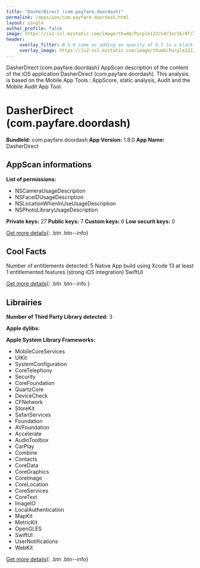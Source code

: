 ```yaml
---
title: "DasherDirect (com.payfare.doordash)"
permalink: /apps/ios/com.payfare.doordash.html
layout: single
author_profile: false
image: https://is2-ssl.mzstatic.com/image/thumb/Purple122/v4/3a/16/0f/3a160f6c-e73a-30c8-aa97-60bea3cb81ed/AppIcon-0-0-1x_U007emarketing-0-0-0-6-0-0-sRGB-0-0-0-GLES2_U002c0-512MB-85-220-0-0.png/512x512bb.jpg
header: 
     overlay_filter: 0.5 # same as adding an opacity of 0.5 to a black background
     overlay_image: https://is2-ssl.mzstatic.com/image/thumb/Purple122/v4/3a/16/0f/3a160f6c-e73a-30c8-aa97-60bea3cb81ed/AppIcon-0-0-1x_U007emarketing-0-0-0-6-0-0-sRGB-0-0-0-GLES2_U002c0-512MB-85-220-0-0.png/512x512bb.jpg
---
```

DasherDirect (com.payfare.doordash) AppScan description of the content of the iOS application DasherDirect (com.payfare.doordash). This analysis is based on the Mobile App Tools : AppScore, static analysis, Audit and the Mobile Audit App Tool.

# DasherDirect (com.payfare.doordash)

**BundleId:** com.payfare.doordash
**App Version:** 1.8.0
**App Name:** DasherDirect


## AppScan informations 

**List of permissions:** 
- NSCameraUsageDescription
- NSFaceIDUsageDescription
- NSLocationWhenInUseUsageDescription
- NSPhotoLibraryUsageDescription
  
  
**Private keys:** 27
**Public keys:** 7
**Custom keys:** 6
**Low securit keys:** 0
  
[Get more details](/pricing.html){: .btn .btn--info}

## Cool Facts

Number of entitlements detected: 5
Native App
build using Xcode 13
at least 1 entitlemented features (strong iOS integration)
SwiftUI
  
[Get more details](/pricing.html){: .btn .btn--info }

## Librairies 
**Number of Third Party Library detected:** 3


**Apple dylibs:**


**Apple System Library Frameworks:**
- MobileCoreServices
- UIKit
- SystemConfiguration
- CoreTelephony
- Security
- CoreFoundation
- QuartzCore
- DeviceCheck
- CFNetwork
- StoreKit
- SafariServices
- Foundation
- AVFoundation
- Accelerate
- AudioToolbox
- CarPlay
- Combine
- Contacts
- CoreData
- CoreGraphics
- CoreImage
- CoreLocation
- CoreServices
- CoreText
- ImageIO
- LocalAuthentication
- MapKit
- MetricKit
- OpenGLES
- SwiftUI
- UserNotifications
- WebKit


  
[Get more details](/pricing.html){: .btn .btn--info}


